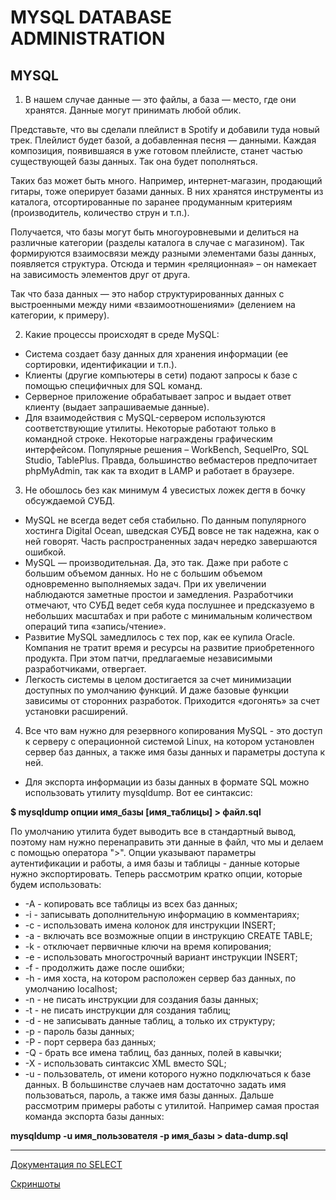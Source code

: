 # MYSQL DATABASE ADMINISTRATION #
## MYSQL ##

1. В нашем случае данные — это файлы, а база — место, где они хранятся. Данные могут принимать любой облик. 

Представьте, что вы сделали плейлист в Spotify и добавили туда новый трек. Плейлист будет базой, а добавленная песня — данными. Каждая композиция, появившаяся в уже готовом плейлисте, станет частью существующей базы данных. Так она будет пополняться.

Таких баз может быть много. Например, интернет-магазин, продающий гитары, тоже оперирует базами данных. В них хранятся инструменты из каталога, отсортированные по заранее продуманным критериям (производитель, количество струн и т.п.). 

Получается, что базы могут быть многоуровневыми и делиться на различные категории (разделы каталога в случае с магазином). Так формируются взаимосвязи между разными элементами базы данных, появляется структура. Отсюда и термин «реляционная» – он намекает на зависимость элементов друг от друга.

Так что база данных — это набор структурированных данных с выстроенными между ними «взаимоотношениями» (делением на категории, к примеру). 

2.  Какие процессы происходят в среде MySQL:

* Система создает базу данных для хранения информации (ее сортировки, идентификации и т.п.).
* Клиенты (другие компьютеры в сети) подают запросы к базе с помощью специфичных для SQL команд.
* Серверное приложение обрабатывает запрос и выдает ответ клиенту (выдает запрашиваемые данные).
* Для взаимодействия с MySQL-сервером используются соответствующие утилиты. Некоторые работают только в командной строке. Некоторые награждены графическим интерфейсом. Популярные решения – WorkBench, SequelPro, SQL Studio, TablePlus. Правда, большинство вебмастеров предпочитает phpMyAdmin, так как та входит в LAMP и работает в браузере.

3. Не обошлось без как минимум 4 увесистых ложек дегтя в бочку обсуждаемой СУБД.

* MySQL не всегда ведет себя стабильно. По данным популярного хостинга Digital Ocean, шведская СУБД вовсе не так надежна, как о ней говорят. Часть распространенных задач нередко завершаются ошибкой.
*  MySQL — производительная. Да, это так. Даже при работе с большим объемом данных. Но не с большим объемом одновременно выполняемых задач. При их увеличении наблюдаются заметные простои и замедления. Разработчики отмечают, что СУБД ведет себя куда послушнее и предсказуемо в небольших масштабах и при работе с минимальным количеством операций типа «запись/чтение».
* Развитие MySQL замедлилось с тех пор, как ее купила Oracle. Компания не тратит время и ресурсы на развитие приобретенного продукта. При этом патчи, предлагаемые независимыми разработчиками, отвергает.
* Легкость системы в целом достигается за счет минимизации доступных по умолчанию функций. И даже базовые функции зависимы от сторонних разработок. Приходится «догонять» за счет установки расширений.

4. Все что вам нужно для резервного копирования MySQL - это доступ к серверу с операционной системой Linux, на котором установлен сервер баз данных, а также имя базы данных и параметры доступа к ней.

* Для экспорта информации из базы данных в формате SQL можно использовать утилиту mysqldump. Вот ее синтаксис:

**$ mysqldump опции имя_базы [имя_таблицы] > файл.sql**

По умолчанию утилита будет выводить все в стандартный вывод, поэтому нам нужно перенаправить эти данные в файл, что мы и делаем с помощью оператора ">". Опции указывают параметры аутентификации и работы, а имя базы и таблицы - данные которые нужно экспортировать. Теперь рассмотрим кратко опции, которые будем использовать:

* -A - копировать все таблицы из всех баз данных;
* -i - записывать дополнительную информацию в комментариях;
* -c - использовать имена колонок для инструкции INSERT;
* -a - включать все возможные опции в инструкцию CREATE TABLE;
* -k - отключает первичные ключи на время копирования;
* -e - использовать многострочный вариант инструкции INSERT;
* -f - продолжить даже после ошибки;
* -h - имя хоста, на котором расположен сервер баз данных, по умолчанию localhost;
* -n - не писать инструкции для создания базы данных;
* -t - не писать инструкции для создания таблиц;
* -d - не записывать данные таблиц, а только их структуру;
* -p - пароль базы данных;
* -P - порт сервера баз данных;
* -Q - брать все имена таблиц, баз данных, полей в кавычки;
* -X - использовать синтаксис XML вместо SQL;
* -u - пользователь, от имени которого нужно подключаться к базе данных.
В большинстве случаев нам достаточно задать имя пользоваться, пароль, а также имя базы данных. Дальше рассмотрим примеры работы с утилитой. Например самая простая команда экспорта базы данных:

 **mysqldump -u имя_пользователя -p имя_базы > data-dump.sql**
 
***
[Документация по SELECT](https://dev.mysql.com/doc/refman/8.0/en/retrieving-data.html)

[Скриншоты](/task_3.1/screenshots.pdf)






